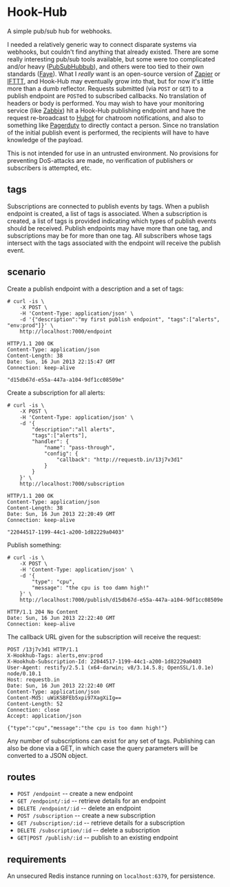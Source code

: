 # Hook-Hub

A simple pub/sub hub for webhooks.

I needed a relatively generic way to connect disparate systems via webhooks, but
couldn't find anything that already existed.  There are some really interesting
pub/sub tools available, but some were too complicated and/or heavy
([PubSubHubbub][PuSH]), and others were too tied to their own standards
([Faye][Faye]).  What I *really* want is an open-source version of
[Zapier][Zapier] or [IFTTT][IFTTT], and Hook-Hub may eventually grow into that,
but for now it's little more than a dumb reflector. Requests submitted (via
`POST` or `GET`) to a publish endpoint are `POST`ed to subscribed callbacks. No
translation of headers or body is performed.  You may wish to have your
monitoring service (like [Zabbix][Zabbix]) hit a Hook-Hub publishing endpoint
and have the request re-broadcast to [Hubot][Hubot] for chatroom notifications,
and also to something like [Pagerduty][Pagerduty] to directly contact a person.
Since no translation of the initial publish event is performed, the recipients
will have to have knowledge of the payload.

This is not intended for use in an untrusted environment.  No provisions for
preventing DoS-attacks are made, no verification of publishers or subscribers is
attempted, etc.

## tags

Subscriptions are connected to publish events by tags.  When a publish endpoint
is created, a list of tags is associated.  When a subscription is created, a
list of tags is provided indicating which types of publish events should be
received.  Publish endpoints may have more than one tag, and subscriptions may
be for more than one tag.  All subscribers whose tags intersect with the tags
associated with the endpoint will receive the publish event.

## scenario

Create a publish endpoint with a description and a set of tags:

    # curl -is \
        -X POST \
        -H 'Content-Type: application/json' \
        -d '{"description":"my first publish endpoint", "tags":["alerts", "env:prod"]}' \
        http://localhost:7000/endpoint
    
    HTTP/1.1 200 OK
    Content-Type: application/json
    Content-Length: 38
    Date: Sun, 16 Jun 2013 22:15:47 GMT
    Connection: keep-alive
    
    "d15db67d-e55a-447a-a104-9df1cc08509e"

Create a subscription for all alerts:

    # curl -is \
        -X POST \
        -H 'Content-Type: application/json' \
        -d '{
            "description":"all alerts",
            "tags":["alerts"],
            "handler": {
                "name": "pass-through",
                "config": {
                    "callback": "http://requestb.in/13j7v3d1"
                }
            }
        }' \
        http://localhost:7000/subscription
    
    HTTP/1.1 200 OK
    Content-Type: application/json
    Content-Length: 38
    Date: Sun, 16 Jun 2013 22:20:49 GMT
    Connection: keep-alive
    
    "22044517-1199-44c1-a200-1d82229a0403"

Publish something:

    # curl -is \
        -X POST \
        -H 'Content-Type: application/json' \
        -d '{
            "type": "cpu",
            "message": "the cpu is too damn high!"
        }' \
        http://localhost:7000/publish/d15db67d-e55a-447a-a104-9df1cc08509e
    
    HTTP/1.1 204 No Content
    Date: Sun, 16 Jun 2013 22:22:40 GMT
    Connection: keep-alive

The callback URL given for the subscription will receive the request:

    POST /13j7v3d1 HTTP/1.1
    X-Hookhub-Tags: alerts,env:prod
    X-Hookhub-Subscription-Id: 22044517-1199-44c1-a200-1d82229a0403
    User-Agent: restify/2.5.1 (x64-darwin; v8/3.14.5.8; OpenSSL/1.0.1e) node/0.10.1
    Host: requestb.in
    Date: Sun, 16 Jun 2013 22:22:40 GMT
    Content-Type: application/json
    Content-Md5: uWiKSBFEb5xpi97XagXiIg==
    Content-Length: 52
    Connection: close
    Accept: application/json
    
    {"type":"cpu","message":"the cpu is too damn high!"}

Any number of subscriptions can exist for any set of tags.  Publishing can also
be done via a GET, in which case the query parameters will be converted to a
JSON object.

## routes

* `POST /endpoint` -- create a new endpoint
* `GET /endpoint/:id` -- retrieve details for an endpoint
* `DELETE /endpoint/:id` -- delete an endpoint
* `POST /subscription` -- create a new subscription
* `GET /subscription/:id` -- retrieve details for a subscription
* `DELETE /subscription/:id` -- delete a subscription
* `GET|POST /publish/:id` -- publish to an existing endpoint

## requirements

An unsecured Redis instance running on `localhost:6379`, for persistence.

[PuSH]: https://code.google.com/p/pubsubhubbub/
[Faye]: http://faye.jcoglan.com
[Zapier]: https://zapier.com
[IFTTT]: https://ifttt.com
[Zabbix]: http://www.zabbix.com
[Hubot]: http://hubot.github.com
[Pagerduty]: http://www.pagerduty.com
